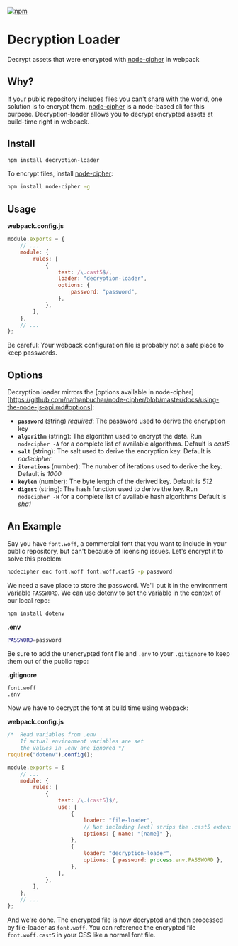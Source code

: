 [![npm][npm]][npm-url]

# Decryption Loader

Decrypt assets that were encrypted with [node-cipher][node-cipher-url] in webpack

## Why?

If your public repository includes files you can't share with the world, one solution is to encrypt them. [node-cipher][node-cipher-url] is a node-based cli for this purpose. Decryption-loader allows you to decrypt encrypted assets at build-time right in webpack.

## Install

```bash
npm install decryption-loader
```

To encrypt files, install [node-cipher][node-cipher-url]:

```bash
npm install node-cipher -g
```

## Usage

**webpack.config.js**

```js
module.exports = {
    // ...
    module: {
        rules: [
            {
                test: /\.cast5$/,
                loader: "decryption-loader",
                options: {
                    password: "password",
                },
            },
        ],
    },
    // ...
};
```

Be careful: Your webpack configuration file is probably not a safe place to keep passwords.

## Options

Decryption loader mirrors the [options available in node-cipher][https://github.com/nathanbuchar/node-cipher/blob/master/docs/using-the-node-js-api.md#options]:

-   **`password`** (string) _required_: The password used to derive the encryption key
-   **`algorithm`** (string): The algorithm used to encrypt the data. Run `nodecipher -A` for a complete list of available algorithms. Default is _cast5_
-   **`salt`** (string): The salt used to derive the encryption key. Default is _nodecipher_
-   **`iterations`** (number): The number of iterations used to derive the key. Default is _1000_
-   **`keylen`** (number): The byte length of the derived key. Default is _512_
-   **`digest`** (string): The hash function used to derive the key. Run `nodecipher -H` for a complete list of available hash algorithms Default is _sha1_

## An Example

Say you have `font.woff`, a commercial font that you want to include in your public repository, but can't because of licensing issues. Let's encrypt it to solve this problem:

```bash
nodecipher enc font.woff font.woff.cast5 -p password
```

We need a save place to store the password. We'll put it in the environment variable `PASSWORD`. We can use [dotenv](https://www.npmjs.com/package/dotenv) to set the variable in the context of our local repo:

```bash
npm install dotenv
```

**.env**

```bash
PASSWORD=password
```

Be sure to add the unencrypted font file and `.env` to your `.gitignore` to keep them out of the public repo:

**.gitignore**

```bash
font.woff
.env
```

Now we have to decrypt the font at build time using webpack:

**webpack.config.js**

```js
/*  Read variables from .env
    If actual environment variables are set
    the values in .env are ignored */
require("dotenv").config();

module.exports = {
    // ...
    module: {
        rules: [
            {
                test: /\.(cast5)$/,
                use: [
                    {
                        loader: "file-loader",
                        // Not including [ext] strips the .cast5 extension from the filename
                        options: { name: "[name]" },
                    },
                    {
                        loader: "decryption-loader",
                        options: { password: process.env.PASSWORD },
                    },
                ],
            },
        ],
    },
    // ...
};
```

And we're done. The encrypted file is now decrypted and then processed by file-loader as `font.woff`. You can reference the encrypted file `font.woff.cast5` in your CSS like a normal font file.

[npm]: https://img.shields.io/npm/v/decryption-loader.svg
[npm-url]: https://npmjs.com/package/decryption-loader
[node-cipher-url]: https://www.npmjs.com/package/node-cipher

